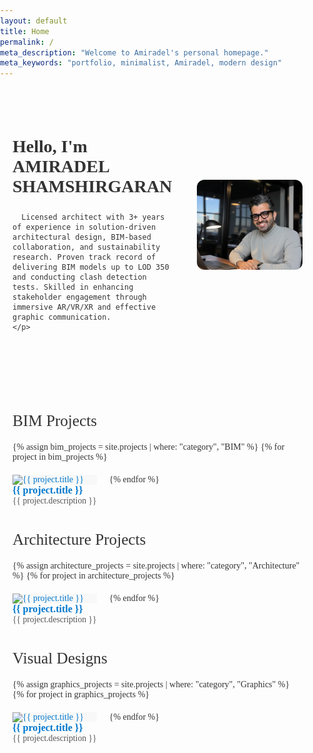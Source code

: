```yaml
---
layout: default
title: Home
permalink: /
meta_description: "Welcome to Amiradel's personal homepage."
meta_keywords: "portfolio, minimalist, Amiradel, modern design"
---
```


<head>
  <!-- Google Fonts -->
  <link href="https://fonts.googleapis.com/css2?family=Work+Sans:ital,wght@0,100..900;1,100..900&display=swap" rel="stylesheet" rel="stylesheet" rel="stylesheet">
  
  <!-- Add your custom styles -->
  <style>
    /* General Styling */
    body {
       font-family: "Work Sans", serif;
        font-optical-sizing: auto;
        font-weight: <weight>;
        font-style: normal;
      color: #333;
      margin: 0;
      padding: 0;
    }

    h1, h2 {
      font-weight: 500;
    }

    a {
      color: #0077cc;
      text-decoration: none;
    }

    a:hover {
      text-decoration: none;
    }

    /* Hero Section */
    .hero-section {
      display: flex;
      flex-direction: column;
      align-items: center;
      text-align: center;
      padding: 20px;
    }

    .logo {
      width: 160px;
      margin-bottom: 20px;
    }

    .text-content {
      max-width: 600px;
    }

    /* Section with image and text */
    .section-with-image {
      display: flex;
      justify-content: space-between;
      align-items: center;
      padding: 40px 20px;
    }

    .text-left {
      flex: 1;
      padding-right: 40px;
    }

    .text-left h2 {
      font-size: 2em;
      font-weight: Bold;
    }

    .text-left p {
      font-size: 1.1em;
      color: #555;
    }

    .image-right {
      flex: 1;
      max-width: 50%;
    }

    .image-right img {
      width: 100%;
      height: auto;
      border-radius: 12px;
      object-fit: cover;
    }

    /* Projects Section */
    .projects-section {
      padding: 40px 20px;
    }

    .projects {
      margin-bottom: 40px;
    }

    .projects h2 {
      font-size: 1.8em;
      margin-bottom: 20px;
    }

    .project-container {
      display: flex;
      flex-wrap: wrap;
      gap: 20px;
    }

    .project-card {
      flex: 1 1 calc(33.333% - 20px);
      max-width: calc(33.333% - 20px);
      position: relative;
      border-radius: 0px;
      overflow: hidden;
      background-color: #f8f8f8;
    }

    .project-card img {
      width: 100%;
      aspect-ratio: 1 / 1;
      object-fit: cover;
    }

    .project-caption {
      padding: 0px;
      background-color: rgba(255, 255, 255, 0.8);
      text-align: left;
    }

    .project-caption p {
      margin: 0px 0;
    }

    .project-title {
      font-weight: bold;
      font-size: 1rem;
    }

    .project-description {
      font-size: 0.85rem;
      color: #555;
    }

    @media (max-width: 768px) {
      .section-with-image {
        flex-direction: column;
        text-align: center;
      }

      .image-right {
        max-width: 100%;
        margin-top: 20px;
      }

      .text-left {
        padding-right: 20;
      }

      .project-card {
        flex: 1 1 100%;
        max-width: 100%;
      }
    }
  </style>
</head>



<!-- Section with image on the right and text on the left -->
<div class="section-with-image">
  <div class="text-left">
    <h2><strong>Hello, I'm</strong> AMIRADEL SHAMSHIRGARAN</h2>
    <p style="text-align: justify;">
      
      Licensed architect with 3+ years of experience in solution-driven architectural design, BIM-based collaboration, and sustainability research. Proven track record of delivering BIM models up to LOD 350 and conducting clash detection tests. Skilled in enhancing stakeholder engagement through immersive AR/VR/XR and effective graphic communication.
    </p>
  </div>
  <div class="image-right">
    <img src="assets/img/14.jpg" alt="About Me Image" />
  </div>
</div>

<!-- Projects Section -->
<div class="projects-section">

  <!-- BIM Projects -->
  <div class="projects">
    <h2>BIM Projects</h2>
    <div class="project-container">
      {% assign bim_projects = site.projects | where: "category", "BIM" %}
      {% for project in bim_projects %}
      <a href="{{ project.url }}" class="project-card">
        <img src="{{ project.img }}" alt="{{ project.title }}">
        <div class="project-caption">
          <p class="project-title">{{ project.title }}</p>
          <p class="project-description">{{ project.description }}</p>
        </div>
      </a>
      {% endfor %}
    </div>
  </div>

  <!-- Architecture Projects -->
  <div class="projects">
    <h2>Architecture Projects</h2>
    <div class="project-container">
      {% assign architecture_projects = site.projects | where: "category", "Architecture" %}
      {% for project in architecture_projects %}
      <a href="{{ project.url }}" class="project-card">
        <img src="{{ project.img }}" alt="{{ project.title }}">
        <div class="project-caption">
          <p class="project-title">{{ project.title }}</p>
          <p class="project-description">{{ project.description }}</p>
        </div>
      </a>
      {% endfor %}
    </div>
  </div>

  <!-- Graphics Projects -->
  <div class="projects">
    <h2>Visual Designs</h2>
    <div class="project-container">
      {% assign graphics_projects = site.projects | where: "category", "Graphics" %}
      {% for project in graphics_projects %}
      <a href="{{ project.url }}" class="project-card">
        <img src="{{ project.img }}" alt="{{ project.title }}">
        <div class="project-caption">
          <p class="project-title">{{ project.title }}</p>
          <p class="project-description">{{ project.description }}</p>
        </div>
      </a>
      {% endfor %}
    </div>
  </div>

</div>
